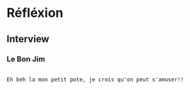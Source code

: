 # Réfléxion

## Interview

### Le Bon Jim 


```{note}

Eh beh la mon petit pote, je crois qu'on peut s'amuser!!


```